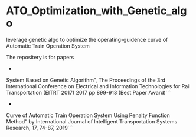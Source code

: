 # ATO_Optimization_with_Genetic_algo
leverage genetic algo to optimize the operating-guidence curve of Automatic Train Operation System

The repositery is for papers
* ```H Liu, C.Y Qian, Z.M Ren, G.L Wang, “Research on Running Curve Optimization of Automatic Train Operation
System Based on Genetic Algorithm”, The Proceedings of the 3rd International Conference on Electrical and
Information Technologies for Rail Transportation (EITRT 2017) 2017 pp 899-913 (Best Paper Award)```
* ```Y.C Liang, H Liu, C.Y Qian, G.L Wang, “A Modified Genetic Algorithm for Multi-Objective Optimization on Running
Curve of Automatic Train Operation System Using Penalty Function Method” by International Journal of Intelligent
Transportation Systems Research, 17, 74-87, 2019```
